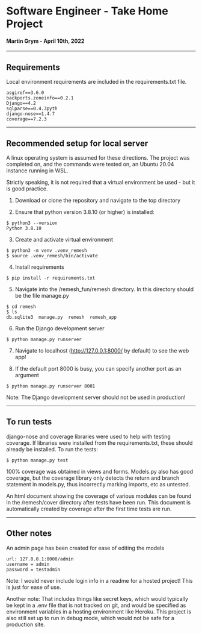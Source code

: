 # Software Engineer - Take Home Project
#### Martin Grym - April 10th, 2022
---

## Requirements
Local environment requirements are included in the requirements.txt file. 
```
asgiref==3.6.0
backports.zoneinfo==0.2.1
Django==4.2
sqlparse==0.4.3pyth
django-nose==1.4.7
coverage==7.2.3
```
---
## Recommended setup for local server
 A linux operating system is assumed for these directions. The project was completed on, and the commands were tested on, an Ubuntu 20.04 instance running in WSL. 

Strictly speaking, it is not required that a virtual environment be used - but it is good practice.

1. Download or clone the repository and navigate to the top directory

2. Ensure that python version 3.8.10 (or higher) is installed: 
```
$ python3 --version
Python 3.8.10
```
3. Create and activate virtual environment 
```
$ python3 -m venv .venv_remesh
$ source .venv_remesh/bin/activate
```
4. Install requirements
```
$ pip install -r requirements.txt
```
5. Navigate into the /remesh_fun/remesh directory. In this directory should be the file manage.py
```
$ cd remesh
$ ls
db.sqlite3  manage.py  remesh  remesh_app
```
6. Run the Django development server
```
$ python manage.py runserver
```
7. Navigate to localhost (http://127.0.0.1:8000/ by default) to see the web app!

8. If the default port 8000 is busy, you can specify another port as an argument
```
$ python manage.py runserver 8001
```

Note: The Django development server should not be used in production!

---

## To run tests
django-nose and coverage libraries were used to help with testing coverage. If libraries were installed from the requirements.txt, these should already be installed. To run the tests:
```
$ python manage.py test
```
100% coverage was obtained in views and forms. Models.py also has good coverage, but the coverage library only detects the return and branch statement in models.py, thus incorrectly marking imports, etc as untested. 

An html document showing the coverage of various modules can be found in the /remesh/cover directory after tests have been run.
This document is automatically created by coverage after the first time tests are run.

---

## Other notes
An admin page has been created for ease of editing the models

```
url: 127.0.0.1:8000/admin
username = admin
password = testadmin
```
Note: I would never include login info in a readme for a hosted project! This is just for ease of use.

Another note: That includes things like secret keys, which would typically be kept in a .env file that is not tracked on git, and would be specified as environment variables in a hosting environment like Heroku. This project is also still set up to run in debug mode, which would not be safe for a production site.


